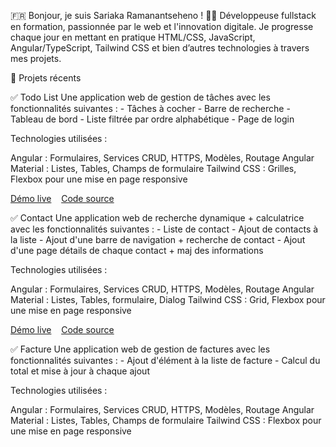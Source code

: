 🇫🇷 Bonjour, je suis Sariaka Ramanantseheno ! 👩‍💻
Développeuse fullstack en formation, passionnée par le web et l'innovation digitale.
Je progresse chaque jour en mettant en pratique HTML/CSS, JavaScript, Angular/TypeScript, Tailwind CSS et bien d’autres technologies à travers mes projets.

🚀 Projets récents

✅ Todo List
  Une application web de gestion de tâches avec les fonctionnalités suivantes :
    - Tâches à cocher
    - Barre de recherche
    - Tableau de bord
    - Liste filtrée par ordre alphabétique
    - Page de login

  Technologies utilisées :

  Angular : Formulaires, Services CRUD, HTTPS, Modèles, Routage
  Angular Material : Listes, Tables, Champs de formulaire
  Tailwind CSS : Grilles, Flexbox pour une mise en page responsive

[Démo live](https://superlative-dango-77538f.netlify.app/) &nbsp;&nbsp; [Code source](https://github.com/sariaka-pro/decodeuses-todo-app)

✅ Contact 
  Une application web de recherche dynamique + calculatrice avec les fonctionnalités suivantes :
    - Liste de contact 
    - Ajout de contacts à la liste 
    - Ajout d'une barre de navigation + recherche de contact
    - Ajout d'une page détails de chaque contact + maj des informations

  Technologies utilisées :

  Angular : Formulaires, Services CRUD, HTTPS, Modèles, Routage
  Angular Material : Listes, Tables, formulaire, Dialog 
  Tailwind CSS : Grid, Flexbox pour une mise en page responsive

[Démo live](https://aesthetic-croissant-7ba1aa.netlify.app/) &nbsp;&nbsp; [Code source](https://github.com/sariaka-pro/descodeuses-contact-app)

✅ Facture
  Une application web de gestion de factures avec les fonctionnalités suivantes :
    - Ajout d'élément à la liste de facture
    - Calcul du total et mise à jour à chaque ajout

  Technologies utilisées :

  Angular : Formulaires, Services CRUD, HTTPS, Modèles, Routage
  Angular Material : Listes, Tables, Champs de formulaire
  Tailwind CSS : Flexbox pour une mise en page responsive
